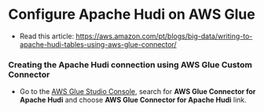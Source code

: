 # Configure Apache Hudi on AWS Glue

* Read this article: https://aws.amazon.com/pt/blogs/big-data/writing-to-apache-hudi-tables-using-aws-glue-connector/

### Creating the Apache Hudi connection using AWS Glue Custom Connector
* Go to the [AWS Glue Studio Console](https://us-east-1.console.aws.amazon.com/gluestudio/home?region=us-east-1#/marketplace), search for **AWS Glue Connector for Apache Hudi** and choose **AWS Glue Connector for Apache Hudi** link.